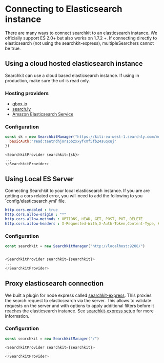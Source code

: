 # Connecting to Elasticsearch instance
There are many ways to connect searchkit to an elasticsearch instance. We officially support ES 2.0+ but also works on 1.7.2 +. If connecting directly to elasticsearch (not using the searchkit-express), multipleSearchers cannot be true.

## Using a cloud hosted elasticsearch instance
Searchkit can use a cloud based elasticsearch instance. If using in production, make sure the url is read only.

### Hosting providers

- [qbox.io](https://qbox.io)
- [search.ly](http://searchly.com)
- [Amazon Elasticsearch Service](https://aws.amazon.com/elasticsearch-service/)

### Configuration

```js
const sk = new SearchkitManager("https://kili-eu-west-1.searchly.com/movies/", {
  basicAuth:"read:teetndhjnrspbzxxyfxmf5fb24suqxuj"
})

<SearchkitProvider searchkit={sk}>
...
</SearchkitProvider>
```

## Using Local ES Server
Connecting Searchkit to your local elasticsearch instance. If you are are getting a cors related error, you will need to add the following to you `config/elasticsearch.yml' file.

```yaml
http.cors.enabled : true  
http.cors.allow-origin : "*"
http.cors.allow-methods : OPTIONS, HEAD, GET, POST, PUT, DELETE
http.cors.allow-headers : X-Requested-With,X-Auth-Token,Content-Type, Content-Length
```

### Configuration
```js
const searchkit = new SearchkitManager("http://localhost:9200/")


<SearchkitProvider searchkit={searchkit}>
...
</SearchkitProvider>
```

## Proxy elasticsearch connection
We built a plugin for node express called [searchkit-express](www.github.com/searchkit/searchkit-express). This proxies the search request to elasticsearch via the server. This allows to validate requests on the server and with options to apply additional filters before it reaches the elasticsearch instance. See [searchkit-express setup](../server/searchkit_express.md) for more information.

### Configuration
```js
const searchkit = new SearchkitManager("/")

<SearchkitProvider searchkit={searchkit}>
...
</SearchkitProvider>
```
